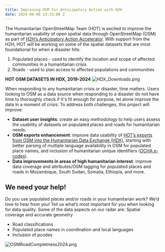 ```yaml
---
title: Improving OSM for Anticipatory Action with H2H
date: 2024-08-06 23:33:00 Z
---
```


The Humanitarian OpenStreetMap Team (HOT) is excited to improve the humanitarian usability of open spatial data through OpenStreetMap (OSM) as part of [H2H’s Anticipatory Action Accelerator](
https://h2hnetwork.org/enhancing-h2h-action-for-anticipatory-response/
). With support from the H2H, HOT will be working on some of the spatial datasets that are most foundational for when a disaster hits:
1. Populated places - used to identify the location and scope of affected communities in a humanitarian crisis
2. Roads -  used to plan access to affected populations and communities

**HOT OSM DATASETS IN HDX, 2019-2024**
![HDX_Downloads.png](/uploads/HDX_Downloads.png)

When responding to any humanitarian crisis or disaster, time matters. Users looking to OSM as a data source when responding to a disaster do not have time to thoroughly check if it's fit enough for purpose, let alone improve the data in a moment of crisis. To address both challenges, this project will improve: 
- **Dataset user insights**: create an easy methodology to help users assess the usability of datasets on populated places and roads for humanitarian needs.
- **OSM exports enhancement**: improve data usability of [HOT’s exports from OSM into the Humanitarian Data Exchange (HDX)](https://data.humdata.org/organization/225b9f7d-e7cb-4156-96a6-44c9c58d31e3), starting with better parsing of multiple language availability in OSM for populated place names, and inclusion of humanitarian unique identifiers ([OCHA p-codes](https://storymaps.arcgis.com/stories/dcf6135fc0e943a9b77823bb069e2578)). 
- **Data improvements in areas of high humanitarian interest**: improve data coverage and attributes/OSM tagging for populated places and roads in Mozambique, South Sudan, Somalia, Ethiopia, and more. 

## We need your help!

Do you use populated places and/or roads in your humanitarian work? We’d love to hear from you! Tell us what’s most important for you when looking for data quality. Some of the data aspects on our radar are:
Spatial coverage and accurate geometry
- Road classifications
- Populated place names in coordination and local languages
- Inclusion of pcodes

![OSMRoadCompletness2024.png](/uploads/OSMRoadCompletness2024.png)
